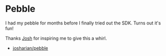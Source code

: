 Pebble 
======

I had my pebble for months before I finally tried out the SDK. Turns out it's fun!

Thanks [Josh](https://github.com/josharian) for inspiring me to give this a whirl.

* [josharian/pebble](https://github.com/josharian/pebble)
